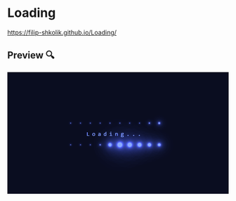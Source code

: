 # Loading

https://filip-shkolik.github.io/Loading/

## Preview :mag:
![Image alt](https://github.com/filip-shkolik/Loading/blob/main/preview/Loading.png)
